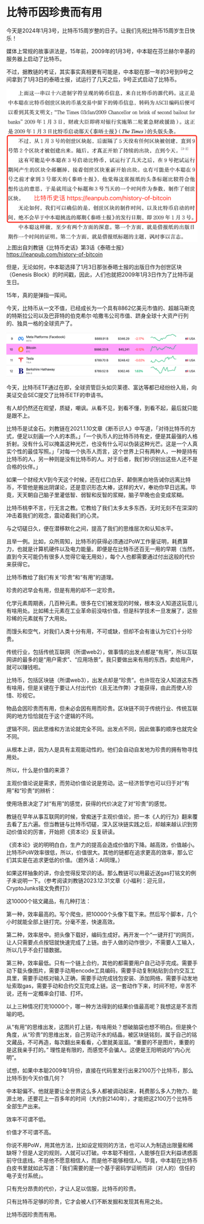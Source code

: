 # 比特币因珍贵而有用

今天是2024年1月3号，比特币15周岁整的日子。让我们先祝比特币15周岁生日快乐！

媒体上常规的故事讲法是，15年前，2009年的1月3号，中本聪在芬兰赫尔辛基的服务器上启动了比特币。

不过，据教链的考证，其实事实真相更有可能是，中本聪在那一年的3号到9号之间拿到了1月3日的泰晤士报，试运行了几天之后，9号正式启动了比特币。

![](2024-01-03-A01.png)
上图出自刘教链《比特币史话》第3话《泰晤士报》https://leanpub.com/history-of-bitcoin

但是，无论如何，中本聪选择了1月3日那张泰晤士报的出版日作为创世区块（Genesis Block）的时间戳，因此，人们也就把2009年1月3日作为了比特币诞生日。

15年，真的是弹指一挥间。

今天，比特币从一文不值，已经成长为一个具有8862亿美元市值的、超越马斯克的特斯拉公司以及巴菲特的伯克希尔·哈撒韦公司市值、跻身全球十大资产行列的、独具一格的全球资产了。

![](2024-01-03-A02.png)

今天，比特币ETF通过在即，全球资管巨头如贝莱德、富达等都已经纷纷入局，向美证交会SEC提交了比特币ETF的申请书。

有人却仍然还在观望，质疑，嘲讽。从看不见，到看不懂，到看不起，最后就只能是跟不上。

比特币是试金石。刘教链在2021.1.10文章《断币识人》中写道，「对待比特币的方式，便足以刻画一个人的本质。」「一个执币人的比特币持有史，便是其最强的人格折射。没有什么可以掩盖这种光芒，也没有什么可以伪装这种光芒。这是一个人真实个性的最佳写照。」「对每一个执币人而言，这个世界上只有两种人，一种是持有比特币的人，另一种则是没有比特币的人。对于后者，我们秒识别出这些人还不是合格的伙伴。」

如果一个财经大V到今天这个时候，还在红口白牙、颠倒黑白地告诫你远离比特币，不管他是搬出阴谋论，还是意识形态大棒，这样的大V，奉劝你早日远离。毕竟，天天朝自己脑子里灌低智、弱智和反智的浆糊，脑子早晚也会变成浆糊。

比特币桃李不言，行无言之教。它教给了我们太多太多东西，无时无刻不在深深的冲击着我们的观念，震动着我们的心灵。

与之切磋日久，便在潜移默化之间，提高了我们的思维层次和认知水平。

且举一例。比如，众所周知，比特币的获得必须通过PoW工作量证明，耗费算力，也就是计算机硬件以及电力能量。即便是在比特币还百无一用的早期（当然，直到今天可能仍有很多人觉得它毫无用处），每个人也都需要通过付出这般的代价来获得它。

比特币教给了我们有关“珍贵”和“有用”的道理。

珍贵的迟早会有用，但是有用的却不一定珍贵。

化学元素周期表，几百种元素。很多在它们被发现的时候，根本没人知道这玩意儿有啥用处。比如稀土元素在工业革命前没啥价值，但是科学技术一旦发展了，这些珍稀的元素就有了大用处。

而馒头和空气，对我们人类十分有用，不可或缺，但却不会有谁认为它们十分珍贵。

传统行业，包括传统互联网（所谓web2），做事情的出发点都是“有用”，所以互联网讲的最多的是“用户需求”、“应用场景”。我只要做出来有用的东西，卖给用户，就可以赚钱啦。

比特币，包括区块链（所谓web3），出发点却是“珍贵”。也许现在没人知道这东西有啥用，但是关键在于要让人付出代价（且无法作弊）才能获得，由此而使人珍惜、珍视它。

物品会因珍贵而有用，但未必会因有用而珍贵。区块链不同于传统行业、传统互联网的地方恰恰就在于这个逻辑的不同。

逻辑不同，因此思维和方法论就完全不同。出发点不同，因此做事的顺序也就完全不同。

从根本上讲，因为人是具有主观能动性的。他们会自动自发地为珍贵的拥有物寻找用处。

所以，什么是价值的来源？

主观价值论说是需求，而劳动价值论说是劳动。这一经济哲学也可以归于对“有用”和“珍贵”的辨析：

使用场景决定了对“有用”的感觉，获得的代价决定了对“珍贵”的感觉。

教链在早年从事互联网的时候，曾痴迷于主观价值论，把一本《人的行为》翻来覆去看了五六遍。但当教链与比特币切磋，深入区块链实践之后，却越来越认识到劳动价值论的厉害，开始把《资本论》反复研读。

《资本论》说的明明白白，生产力的提高会造成价值的下降。越高效，价值越小。比特币PoW效率很低，所以，价值很大。其他的链都在追求更高的效率，那么它们其实是在追求更低的价值。（题外话：AI同理。）

如果这样抽象的讲，你会觉得反常识的话。那么教链可以用最近送gas打铭文的例子来说明一下。（参考阅读刘教链2023.12.31文章《小福利：迎元旦，CryptoJunks铭文免费打》）

这10000个铭文藏品，有几种打法：

第一种，效率最高的。写个爬虫，把10000个头像下载下来。然后写个脚本，几个小时就能全部上链打完。分毫不差，快速高效。

第二种，效率居中。把头像下载好，编码生成好。再开发一个“一键开打”的网页，让人只需要点点按钮就快速完成了上链。由于人做的动作很少，不需要人工输入，所以几乎不会打错数据。

第三种，效率最低。只有一个链上合约，其他的都需要用户自己动手完成。需要手动下载头像图片，需要手动用encode工具编码，需要手动复制粘贴到合约交互工具里，需要手动核对输入正确，需要手动完成钱包安装、添加网络，需要手动发地址索取gas，需要手动和合约交互完成上链。这一套动作下来，时间不短，辛苦不说，还有一定概率会打错、打坏。

以上三种情况打完10000个，哪一种方法得到的结果价值最高呢？我想这是不言而喻的吧。

从“有用”的思维出发，这图片打上链，有啥用处？想破脑袋也想不明白。但是换个角度，从“珍贵”的思维出发，自己劳动汗水的结晶，被区块链铭刻，属于自己的铭文藏品，不可再造，每次翻出来看看，心里就美滋滋。“重要的不是图片，重要的是这我亲手打的。” 理性是有限的，而感觉不会骗人。这便是王阳明说的“内心光明”。

试想，如果中本聪2009年1月份，直接在代码里发行出来2100万个比特币，那么比特币到今天价值几何？

中本聪偏不。他就是要让全世界这么多人都被调动起来，耗费那么多人力物力、能源土地，还要花上一百多年的时间（大约到2140年），才能把这2100万个比特币全部生产出来。

效率不可谓不低。

价值才不可谓不高。

你说不用PoW，用其他方法，比如设定规则的方法，也可以人为制造出限量和稀缺呀？但是人定的规则，人就可以打破。中本聪不相信，人能够在巨大利益诱惑面前守住底线。不是他不愿意相信人，而是他不能够相信人。毕竟，中本聪在比特币白皮书里就如此写道：「我们需要的是一个基于密码学证明而非（对人的）信任的电子支付系统」。

只有充分昂贵的代价，才让人足以信服，比特币的珍贵。

只有比特币足够的珍贵，它才会被人们不断发掘和发现其有用之处。

比特币因珍贵而有用。

